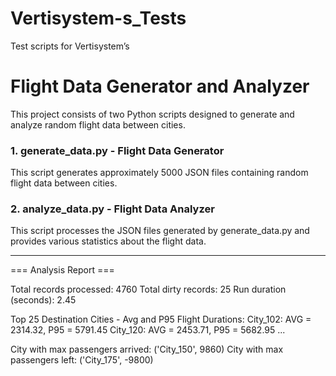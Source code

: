 # Vertisystem-s_Tests
Test scripts for Vertisystem’s

# Flight Data Generator and Analyzer
This project consists of two Python scripts designed to generate and analyze random flight data between cities.


### 1. generate_data.py - Flight Data Generator
This script generates approximately 5000 JSON files containing random flight data between cities.

### 2. analyze_data.py - Flight Data Analyzer
This script processes the JSON files generated by generate_data.py and provides various statistics about the flight data.

---
=== Analysis Report ===

Total records processed: 4760
Total dirty records: 25
Run duration (seconds): 2.45

Top 25 Destination Cities - Avg and P95 Flight Durations:
City_102: AVG = 2314.32, P95 = 5791.45
City_120: AVG = 2453.71, P95 = 5682.95
...

City with max passengers arrived: ('City_150', 9860)
City with max passengers left: ('City_175', -9800)
